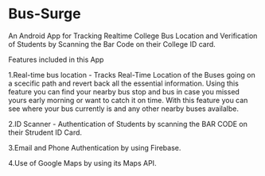 # Bus-Surge
An Android App for Tracking Realtime College Bus Location and Verification of Students by Scanning the Bar Code on their College ID card.

Features included in this App

1.Real-time bus location - Tracks Real-Time Location of the Buses going on a scecific path and revert back all the essential information.
  Using this feature you can find your nearby bus stop and bus in case you missed yours early morning or want to catch it on time.
  With this feature you can see where your bus currently is and any other nearby buses availalbe.

2.ID Scanner - Authentication of Students by scanning the BAR CODE on their Strudent ID Card.

3.Email and Phone Authentication by using Firebase.

4.Use of Google Maps by using its Maps API.
